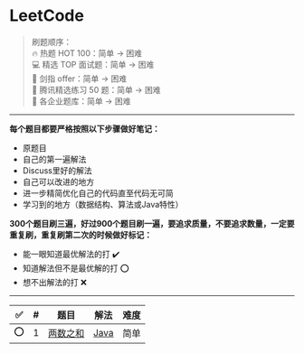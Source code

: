 LeetCode
========

> 刷题顺序：  
> 🔥 热题 HOT 100：简单 -> 困难  
> 💻 精选 TOP 面试题：简单 -> 困难  
> 🎨 剑指 offer：简单 -> 困难  
> 🐧 腾讯精选练习 50 题：简单 -> 困难     
> 🚀 各企业题库：简单 -> 困难  
_________________

**每个题目都要严格按照以下步骤做好笔记：**
- 原题目
- 自己的第一遍解法
- Discuss里好的解法
- 自己可以改进的地方
- 进一步精简优化自己的代码直至代码无可简
- 学习到的地方（数据结构、算法或Java特性）

**300个题目刷三遍，好过900个题目刷一遍，要追求质量，不要追求数量，一定要重复刷，重复刷第二次的时候做好标记：**
- 能一眼知道最优解法的打 :heavy_check_mark:
- 知道解法但不是最优解的打 :o:
- 想不出解法的打 :x:
_________________

:white_check_mark:|\# | 题目 | 解法 | 难度
:------: |:------: | :------: | :------:| :------: 
:o: | 1 | [两数之和](https://leetcode-cn.com/problems/two-sum/) | [Java](./src/000.twoSum/Solution.java) | 简单
